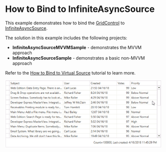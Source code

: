 # How to Bind to InfiniteAsyncSource
This example demonstrates how to bind the <a href="https://documentation.devexpress.com/WPF/DevExpress.Xpf.Grid.GridControl.class">GridControl</a> to <a href="https://documentation.devexpress.com/WPF/DevExpress.Xpf.Data.InfiniteAsyncSource.class">InfiniteAsyncSource</a>.

The solution in this example includes the following projects:

* **InfiniteAsyncSourceMVVMSample** - demonstrates the MVVM approach
* **InfiniteAsyncSourceSample** - demonstrates a basic non-MVVM approach

Refer to the <a href="https://documentation.devexpress.com/WPF/120194/Controls-and-Libraries/Data-Grid/Binding-to-Data/Binding-to-any-Data-Source-with-Virtual-Sources/How-to-Bind-to-Virtual-Source">How to Bind to Virtual Source</a> tutorial to learn more.

![InfiniteAsyncSource](InfiniteAsyncSource.gif)
